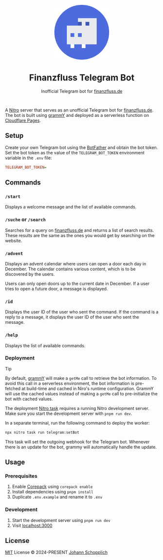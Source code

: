 <p align="center">
  <img src="./.github/icon.svg" alt="Finanzfluss Telegram Bot logo" width="180" height="180">
</p>

<h1 align="center">Finanzfluss Telegram Bot</h3>

<p align="center">
  Inofficial Telegram bot for <a href="https://finanzfluss.de">finanzfluss.de</a>
</p>

<br>

A [Nitro](https://nitro.unjs.io) server that serves as an unofficial Telegram bot for [finanzfluss.de](https://finanzfluss.de). The bot is built using [grammY](https://grammy.dev) and deployed as a serverless function on [Cloudflare Pages](https://pages.cloudflare.com).

## Setup

Create your own Telegram bot using the [BotFather](https://t.me/botfather) and obtain the bot token. Set the bot token as the value of the `TELEGRAM_BOT_TOKEN` environment variable in the `.env` file:

```ini
TELEGRAM_BOT_TOKEN=
```

## Commands

### `/start`

Displays a welcome message and the list of available commands.

### `/suche` or `/search`

Searches for a query on [finanzfluss.de](https://finanzfluss.de) and returns a list of search results. These results are the same as the ones you would get by searching on the website.

### `/advent`

Displays an advent calendar where users can open a door each day in December. The calendar contains various content, which is to be discovered by the users.

Users can only open doors up to the current date in December. If a user tries to open a future door, a message is displayed.

### `/id`

Displays the user ID of the user who sent the command. If the command is a reply to a message, it displays the user ID of the user who sent the message.

### `/help`

Displays the list of available commands.

### Deployment

> [!TIP]
> By default, [grammY](https://grammy.dev) will make a `getMe` call to retrieve the bot information. To avoid this call in a serverless environment, the bot information is pre-fetched at build-time and cached in Niro's runtime configuration. GrammY will use the cached values instead of making a `getMe` call to pre-initialize the bot with cached values.

The deployment [Nitro task](https://nitro.unjs.io/guide/tasks) requires a running Nitro development server. Make sure you start the development server with `pnpm run dev`.

In a separate terminal, run the following command to deploy the worker:

```sh
npx nitro task run telegram:setBot
```

This task will set the outgoing webhook for the Telegram bot. Whenever there is an update for the bot, grammy will automatically handle the update.

## Usage

### Prerequisites

1. Enable [Corepack](https://github.com/nodejs/corepack) using `corepack enable`
2. Install dependencies using `pnpm install`
3. Duplicate `.env.example` and rename it to `.env`

### Development

1. Start the development server using `pnpm run dev`
2. Visit [localhost:3000](http://localhost:3000/)

## License

[MIT](./LICENSE) License © 2024-PRESENT [Johann Schopplich](https://github.com/johannschopplich)
